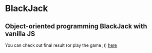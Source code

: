 # BlackJack

## Object-oriented programming BlackJack with vanilla JS

You can check out final result (or play the game ;)) [here](https://janszczepan.github.io/BlackJack/)